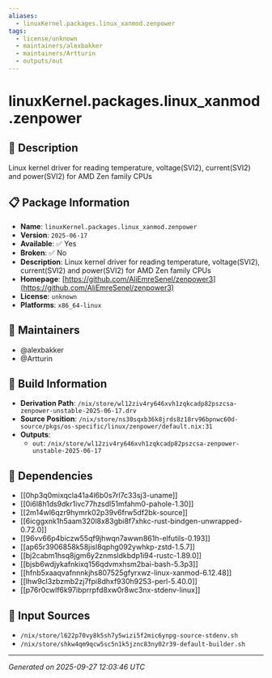 ```yaml
---
aliases:
  - linuxKernel.packages.linux_xanmod.zenpower
tags:
  - license/unknown
  - maintainers/alexbakker
  - maintainers/Artturin
  - outputs/out
---
```


# linuxKernel.packages.linux_xanmod.zenpower

## 📝 Description

Linux kernel driver for reading temperature, voltage(SVI2), current(SVI2) and power(SVI2) for AMD Zen family CPUs

## 📋 Package Information

- **Name**: `linuxKernel.packages.linux_xanmod.zenpower`
- **Version**: `2025-06-17`
- **Available**: ✅ Yes
- **Broken**: ✅ No
- **Description**: Linux kernel driver for reading temperature, voltage(SVI2), current(SVI2) and power(SVI2) for AMD Zen family CPUs
- **Homepage**: [https://github.com/AliEmreSenel/zenpower3](https://github.com/AliEmreSenel/zenpower3)
- **License**: `unknown`
- **Platforms**: `x86_64-linux`
## 👥 Maintainers

- @alexbakker
- @Artturin


## 🔧 Build Information

- **Derivation Path**: `/nix/store/wl12ziv4ry646xvh1zqkcadp82pszcsa-zenpower-unstable-2025-06-17.drv`
- **Source Position**: `/nix/store/ns30sqxb36k8jrds8z18rv96bpnwc60d-source/pkgs/os-specific/linux/zenpower/default.nix:31`
- **Outputs**:
  - `out`:  `/nix/store/wl12ziv4ry646xvh1zqkcadp82pszcsa-zenpower-unstable-2025-06-17`

## 🔗 Dependencies

- [[0hp3q0mixqcla41a4l6b0s7rl7c33sj3-uname]]
- [[0i6l8h1ds9dkr1ivc77hzsdl51mfahm0-pahole-1.30]]
- [[2m14wl6qzr9hymrk02p39v6frw5df2bk-source]]
- [[6icggxnk1h5aam320l8x83gbi8f7xhkc-rust-bindgen-unwrapped-0.72.0]]
- [[96vv66p4biczw55qf9jhwqn7awwn861h-elfutils-0.193]]
- [[ap65r3906858k58jisl8qphg092ywhkp-zstd-1.5.7]]
- [[bj2cabm1hsq8jgm6y2znmsldkbdp1i94-rustc-1.89.0]]
- [[bjsb6wdjykafnkixq156qdvmxhsm2bai-bash-5.3p3]]
- [[hfnb5xaaqvafnnnkjhs807525gfyrxwz-linux-xanmod-6.12.48]]
- [[lhw9cl3zbzmb2zj7fpi8dhxf930h9253-perl-5.40.0]]
- [[p76r0cwlf6k97ibprrpfd8xw0r8wc3nx-stdenv-linux]]

## 📁 Input Sources

- `/nix/store/l622p70vy8k5sh7y5wizi5f2mic6ynpg-source-stdenv.sh`
- `/nix/store/shkw4qm9qcw5sc5n1k5jznc83ny02r39-default-builder.sh`

---
*Generated on 2025-09-27 12:03:46 UTC*
